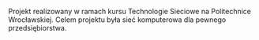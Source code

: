 Projekt realizowany w ramach kursu Technologie Sieciowe na Politechnice Wrocławskiej. Celem projektu była sieć komputerowa dla pewnego przedsiębiorstwa.
